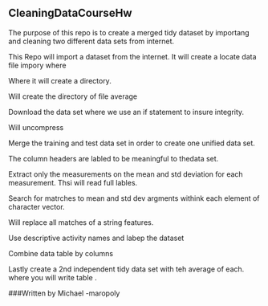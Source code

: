 ## CleaningDataCourseHw


The purpose of this repo is to create a merged tidy dataset by importang and cleaning two different data sets from internet.

This Repo will import a dataset from the internet.  It will create a locate data file impory where 

 Where it will create a directory.  

Will create the directory of file average

Download the data set where we use an if statement to insure integrity.  

Will uncompress

Merge the training and test data set in order to create one unified data set. 

The column headers are labled to be meaningful to thedata set.

Extract only the measurements on the mean and std deviation for each measurement. Thsi will read full lables.

Search for matrches to mean and std dev argments withink each element of character vector.

Will replace all matches of a string features.


Use descriptive activity names and labep the dataset

Combine data table by columns

Lastly create a 2nd independent tidy data set with teh average of each.  where you will write table .

###Written by Michael -maropoly 
